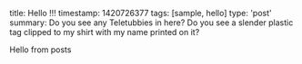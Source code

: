 title: Hello !!!
timestamp: 1420726377
tags: [sample, hello]
type: 'post'
summary: Do you see any Teletubbies in here? Do you see a slender plastic tag clipped to my shirt with my name printed on it?

Hello from posts
